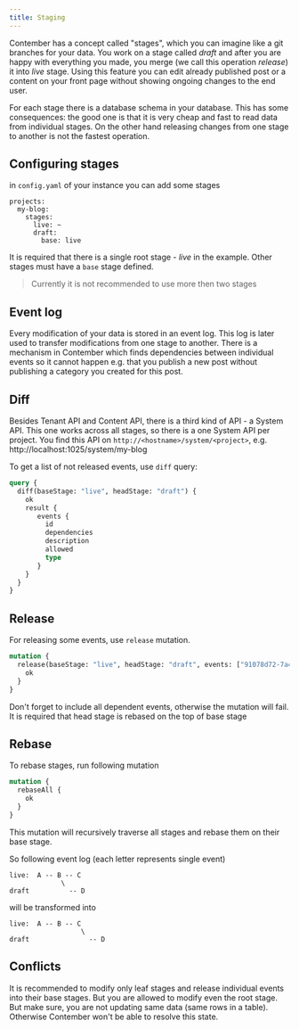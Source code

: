 ```yaml
---
title: Staging
---
```


Contember has a concept called "stages", which you can imagine like a git branches for your data. You work on a stage called *draft* and after you are happy with everything you made, you merge (we call this operation *release*) it into *live* stage. Using this feature you can edit already published post or a content on your front page without showing ongoing changes to the end user.

For each stage there is a database schema in your database. This has some consequences: the good one is that it is very cheap and fast to read data from individual stages. On the other hand releasing changes from one stage to another is not the fastest operation.

## Configuring stages

in `config.yaml` of your instance you can add some stages
```
projects:
  my-blog:
    stages:
      live: ~
      draft:
        base: live
```

It is required that there is a single root stage - *live* in the example. Other stages must have a `base` stage defined.

> Currently it is not recommended to use more then two stages

## Event log

Every modification of your data is stored in an event log. This log is later used to transfer modifications from one stage to another. There is a mechanism in Contember which finds dependencies between individual events so it cannot happen e.g. that you publish a new post without publishing a category you created for this post.

## Diff

Besides Tenant API and Content API, there is a third kind of API - a System API. This one works across all stages, so there is a one System API per project. You find this API on `http://<hostname>/system/<project>`, e.g. http://localhost:1025/system/my-blog  


To get a list of not released events, use `diff` query:
```graphql
query {
  diff(baseStage: "live", headStage: "draft") {
    ok
    result {
       events {
         id
         dependencies
         description
         allowed
         type
       }
    }
  }
}
```

## Release

For releasing some events, use `release` mutation.
```graphql
mutation {
  release(baseStage: "live", headStage: "draft", events: ["91078d72-7a42-47e1-a3ea-9b177475b52a", "85ca70d7-7e31-41eb-bc77-735e7e9c62d1"]) {
    ok
  }
}

```

Don't forget to include all dependent events, otherwise the mutation will fail. It is required that head stage is rebased on the top of base stage

## Rebase

To rebase stages, run following mutation
```graphql
mutation {
  rebaseAll {
    ok
  }
}
``` 

This mutation will recursively traverse all stages and rebase them on their base stage.

So following event log (each letter represents single event)
```text
live:  A -- B -- C
             \
draft          -- D
```  
will be transformed into

```text
live:  A -- B -- C
                  \
draft               -- D
```    

## Conflicts

It is recommended to modify only leaf stages and release individual events into their base stages. But you are allowed to modify even the root stage. But make sure, you are not updating same data (same rows in a table). Otherwise Contember won't be able to resolve this state. 
